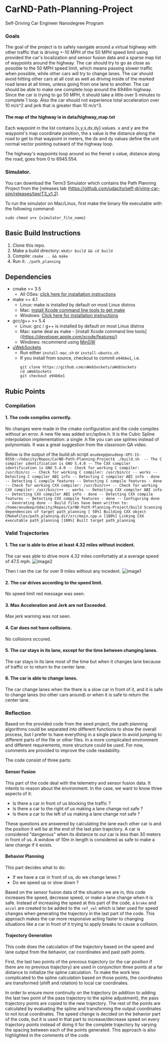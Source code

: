 # CarND-Path-Planning-Project
Self-Driving Car Engineer Nanodegree Program
   

### Goals
The goal of the project is to safely navigate around a virtual highway with other traffic that is driving +-10 MPH of the 50 MPH speed limit using provided the car's localization and sensor fusion data and a sparse map list of waypoints around the highway. The car should try to go as close as possible to the 50 MPH speed limit, which means passing slower traffic when possible, while other cars will try to change lanes. The car should avoid hitting other cars at all cost as well as driving inside of the marked road lanes at all times, unless going from one lane to another.
The car should be able to make one complete loop around the 6946m highway. Since the car is trying to go 50 MPH, it should take a little over 5 minutes to complete 1 loop. Also the car should not experience total acceleration over 10 m/s^2 and jerk that is greater than 10 m/s^3.

#### The map of the highway is in data/highway_map.txt
Each waypoint in the list contains  [x,y,s,dx,dy] values. x and y are the waypoint's map coordinate position, the s value is the distance along the road to get to that waypoint in meters, the dx and dy values define the unit normal vector pointing outward of the highway loop.

The highway's waypoints loop around so the frenet s value, distance along the road, goes from 0 to 6945.554.

### Simulator.
You can download the Term3 Simulator which contains the Path Planning Project from the [releases tab (https://github.com/udacity/self-driving-car-sim/releases/tag/T3_v1.2).  

To run the simulator on Mac/Linux, first make the binary file executable with the following command:
```shell
sudo chmod u+x {simulator_file_name}
```
## Basic Build Instructions

1. Clone this repo.
2. Make a build directory: `mkdir build && cd build`
3. Compile: `cmake .. && make`
4. Run it: `./path_planning`

## Dependencies

* cmake >= 3.5
  * All OSes: [click here for installation instructions](https://cmake.org/install/)
* make >= 4.1
  * Linux: make is installed by default on most Linux distros
  * Mac: [install Xcode command line tools to get make](https://developer.apple.com/xcode/features/)
  * Windows: [Click here for installation instructions](http://gnuwin32.sourceforge.net/packages/make.htm)
* gcc/g++ >= 5.4
  * Linux: gcc / g++ is installed by default on most Linux distros
  * Mac: same deal as make - [install Xcode command line tools]((https://developer.apple.com/xcode/features/)
  * Windows: recommend using [MinGW](http://www.mingw.org/)
* [uWebSockets](https://github.com/uWebSockets/uWebSockets)
  * Run either `install-mac.sh` or `install-ubuntu.sh`.
  * If you install from source, checkout to commit `e94b6e1`, i.e.
    ```
    git clone https://github.com/uWebSockets/uWebSockets 
    cd uWebSockets
    git checkout e94b6e1
    ```
## Rubic Points
### Compilation 
#### 1. The code compiles correctly.
No changes were made in the cmake configuration and the code compiles without an error. A new file was added src/spline.h. It is the Cubic Spline interpolation implementation: a single .h file you can use splines instead of polynomials. It was a great suggestion from the classroom QA video.

Below is the output of the build.sh script 
`anudeep@anudeep-XPS-15-9550:~/Udacity/Repos/CarND-Path-Planning-Project$ ./build.sh 
-- The C compiler identification is GNU 5.4.0
-- The CXX compiler identification is GNU 5.4.0
-- Check for working C compiler: /usr/bin/cc
-- Check for working C compiler: /usr/bin/cc -- works
-- Detecting C compiler ABI info
-- Detecting C compiler ABI info - done
-- Detecting C compile features
-- Detecting C compile features - done
-- Check for working CXX compiler: /usr/bin/c++
-- Check for working CXX compiler: /usr/bin/c++ -- works
-- Detecting CXX compiler ABI info
-- Detecting CXX compiler ABI info - done
-- Detecting CXX compile features
-- Detecting CXX compile features - done
-- Configuring done
-- Generating done
-- Build files have been written to: /home/anudeep/Udacity/Repos/CarND-Path-Planning-Project/build
Scanning dependencies of target path_planning
[ 50%] Building CXX object CMakeFiles/path_planning.dir/src/main.cpp.o
[100%] Linking CXX executable path_planning
[100%] Built target path_planning
`

### Valid Trajectories 
#### 1. The car is able to drive at least 4.32 miles without incident.
The car was able to drive more 4.32 miles comfortably at a average speed of 47.5 mph.
![image2](./images/img2.png)

Then I ran the car for over 9 miles without any incedent.
![image1](./images/img1.png)

#### 2. The car drives according to the speed limit.
No speed limit red message was seen.
#### 3. Max Acceleration and Jerk are not Exceeded. 
Max jerk warning was not seen.
#### 4. Car does not have collisions.
No collisions occured.
#### 5. The car stays in its lane, except for the time between changing lanes.
The car stays in its lane most of the time but when it changes lane because of traffic or to return to the center lane.
#### 6. The car is able to change lanes.
The car change lanes when the there is a slow car in front of it, and it is safe to change lanes (no other cars around) or when it is safe to return the center lane.

### Reflection

Based on the provided code from the seed project, the path planning algorithms could be separated into different functions to show the overall process, but I prefer to have everything in a single place to avoid jumping to different parts of the file or other files. In a more complicated environment and different requirements, more structure could be used. For now, comments are provided to improve the code readability.

The code consist of three parts:

#### Sensor Fusion
This part of the code deal with the telemetry and sensor fusion data. It intents to reason about the environment. In the case, we want to know three aspects of it:

- Is there a car in front of us blocking the traffic ?
- Is there a car to the right of us making a lane change not safe ?
- Is there a car to the left of us making a lane change not safe ?

These questions are answered by calculating the lane each other car is and the position it will be at the end of the last plan trajectory. A car is considered "dangerous" when its distance to our car is less than 30 meters in front of us. A window of 10m in length is considered as safe to make a lane change if it exists.

#### Behavior Planning
This part decides what to do:
  - If we have a car in front of us, do we change lanes ?
  - Do we speed up or slow down ?

Based on the sensor fusion data of the situation we are in, this code increases the speed, decrease speed, or make a lane change when it is safe. Instead of increasing the speed at this part of the code, a `brake` and `accel` are created to be added to the `ref_vel` which is later used for speed changes when generating the trajectory in the last part of the code. This approach makes the car more responsive acting faster to changing situations like a car in front of it trying to apply breaks to cause a collision.

#### Trajectory Generation
This code does the calculation of the trajectory based on the speed and lane output from the behavior, car coordinates and past path points.

First, the last two points of the previous trajectory (or the car position if there are no previous trajectory) are used in conjunction three points at a far distance to initialize the spline calculation. To make the work less complicated to the spline calculation based on those points, the coordinates are transformed (shift and rotation) to local car coordinates.

In order to ensure more continuity on the trajectory (in addition to adding the last two point of the pass trajectory to the spline adjustment), the pass trajectory points are copied to the new trajectory. The rest of the points are calculated by evaluating the spline and transforming the output coordinates to not local coordinates. The speed change is decided on the behavior part of the code, but it is used in that part to increase/decrease speed on every trajectory points instead of doing it for the complete trajectory by varying the spacing between each of the points generated. This approach is also highlighted in the comments of the code.

